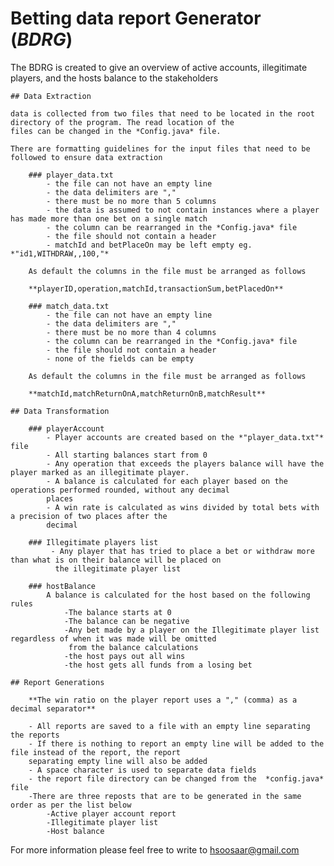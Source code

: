 # Betting data report Generator (*BDRG*)

The BDRG is created to give an overview of active accounts, illegitimate players, and the hosts
balance to the stakeholders

    ## Data Extraction

    data is collected from two files that need to be located in the root directory of the program. The read location of the
    files can be changed in the *Config.java* file.

    There are formatting guidelines for the input files that need to be followed to ensure data extraction

        ### player_data.txt
            - the file can not have an empty line
            - the data delimiters are ","
            - there must be no more than 5 columns
            - the data is assumed to not contain instances where a player has made more than one bet on a single match
            - the column can be rearranged in the *Config.java* file
            - the file should not contain a header
            - matchId and betPlaceOn may be left empty eg. *"id1,WITHDRAW,,100,"*

        As default the columns in the file must be arranged as follows

        **playerID,operation,matchId,transactionSum,betPlacedOn**

        ### match_data.txt
            - the file can not have an empty line
            - the data delimiters are ","
            - there must be no more than 4 columns
            - the column can be rearranged in the *Config.java* file
            - the file should not contain a header
            - none of the fields can be empty

        As default the columns in the file must be arranged as follows

        **matchId,matchReturnOnA,matchReturnOnB,matchResult**

    ## Data Transformation

        ### playerAccount
            - Player accounts are created based on the *"player_data.txt"* file
            - All starting balances start from 0
            - Any operation that exceeds the players balance will have the player marked as an illegitimate player.
            - A balance is calculated for each player based on the operations performed rounded, without any decimal
            places
            - A win rate is calculated as wins divided by total bets with a precision of two places after the
            decimal

        ### Illegitimate players list
             - Any player that has tried to place a bet or withdraw more than what is on their balance will be placed on
              the illegitimate player list

        ### hostBalance
            A balance is calculated for the host based on the following rules
                -The balance starts at 0
                -The balance can be negative
                -Any bet made by a player on the Illegitimate player list regardless of when it was made will be omitted
                 from the balance calculations
                -the host pays out all wins
                -the host gets all funds from a losing bet

    ## Report Generations

        **The win ratio on the player report uses a "," (comma) as a decimal separator**

        - All reports are saved to a file with an empty line separating the reports
        - If there is nothing to report an empty line will be added to the file instead of the report, the report
        separating empty line will also be added
        - A space character is used to separate data fields
        - the report file directory can be changed from the  *config.java* file
        -There are three reposts that are to be generated in the same order as per the list below
            -Active player account report
            -Illegitimate player list
            -Host balance

For more information please feel free to write to hsoosaar@gmail.com
